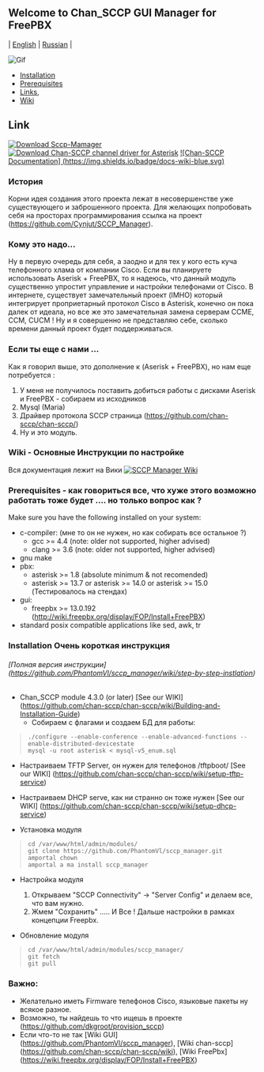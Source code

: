 ## Welcome to Chan_SCCP GUI Manager for FreePBX
| [English](README.md) | [Russian](README.ru.md) |

![Gif](https://github.com/PhantomVl/sccp_manager/raw/develop/.dok/image/Demo_1s5.gif)

  * [Installation](https://github.com/PhantomVl/sccp_manager#installation)
  * [Prerequisites](https://github.com/PhantomVl/sccp_manager#prerequisites)
  * [Links](https://github.com/PhantomVl/sccp_manager/#link),
  * [Wiki](https://github.com/PhantomVl/sccp_manager/wiki)
  
## Link

[![Download Sccp-Mamager](https://img.shields.io/badge/SccpGUI-build-ff69b4.svg)](https://github.com/PhantomVl/sccp_manager/archive/master.zip)
[![Download Chan-SCCP channel driver for Asterisk](https://img.shields.io/sourceforge/dt/chan-sccp-b.svg)](https://github.com/chan-sccp/chan-sccp/releases/latest)
[![Chan-SCCP Documentation] (https://img.shields.io/badge/docs-wiki-blue.svg)](https://github.com/chan-sccp/chan-sccp/wiki)

### История
Корни идея создания этого проекта лежат в несовершенстве уже существующего и заброшенного проекта.
Для желающих попробовать себя на просторах программирования ссылка на проект (https://github.com/Cynjut/SCCP_Manager).

### Кому это надо...
Ну в первую очередь для себя, а заодно и для тех у кого есть куча телефонного хлама от компании Cisco. 
Если вы планируете использовать Aserisk + FreePBX, то я надеюсь, что данный модуль существенно упростит управление и настройки телефонами от Cisco.
В интернете, существует замечательный проект (IMHO) который интегрирует проприетарный протокол Cisco в Asterisk, конечно он пока далек от идеала, 
но все же это замечательная замена серверам CCME, СCM, СUСM !
Ну и я совершенно не представляю себе, сколько времени данный проект будет поддерживаться.

### Если ты еще с нами ...

Как я говорил выше, это дополнение к (Aserisk + FreePBX), но нам еще потребуется :
 1. У меня не получилось поставить добиться работы с дисками Aserisk и FreePBX - собираем из исходников 
 2. Mysql (Maria)
 3. Драйвер протокола SCCP страница (https://github.com/chan-sccp/chan-sccp/)
 4. Ну и это модуль.

### Wiki - Основные Инструкции по настройке 
Вся документация лежит на Вики [![SCCP Manager Wiki](https://img.shields.io/badge/Wiki-new-blue.svg)](https://github.com/PhantomVl/sccp_manager/wiki)

### Prerequisites - как говориться все, что хуже этого возможно работать тоже будет .... но только вопрос как ?
Make sure you have the following installed on your system:
- c-compiler: (мне то он не нужен, но как собирать все остальное ?)
  - gcc >= 4.4  (note: older not supported, higher advised)
  - clang >= 3.6  (note: older not supported, higher advised)
- gnu make
- pbx:
  - asterisk >= 1.8 (absolute minimum & not recomended)
  - asterisk >= 13.7 or asterisk >= 14.0 or asterisk >= 15.0 (Тестировалось на стендах)
- gui:
  - freepbx >= 13.0.192 (http://wiki.freepbx.org/display/FOP/Install+FreePBX)
- standard posix compatible applications like sed, awk, tr

### Installation Очень короткая инструкция
###### [Полная версия инструкции] (https://github.com/PhantomVl/sccp_manager/wiki/step-by-step-instlation)
 - Chan_SCCP module 4.3.0 (or later) [See our WIKI] (https://github.com/chan-sccp/chan-sccp/wiki/Building-and-Installation-Guide)
   - Собираем с флагами и создаем БД для работы:
>     ./configure --enable-conference --enable-advanced-functions --enable-distributed-devicestate
>     mysql -u root asterisk < mysql-v5_enum.sql

- Настраиваем TFTP Server, он нужен для телефонов /tftpboot/ [See our WIKI] (https://github.com/chan-sccp/chan-sccp/wiki/setup-tftp-service)
- Настраиваем DHCP serve, как ни странно он тоже нужен [See our WIKI] (https://github.com/chan-sccp/chan-sccp/wiki/setup-dhcp-service)

- Установка модуля
>     cd /var/www/html/admin/modules/
>     git clone https://github.com/PhantomVl/sccp_manager.git
>     amportal chown
>     amportal a ma install sccp_manager
    
- Настройка модуля
    1. Открываем "SCCP Connectivity" -> "Server Config" и делаем все, что вам нужно.
    2. Жмем "Сохранить"  ..... И Все ! Дальше настройки в рамках концепции Freepbx.

- Обновление модуля
>     cd /var/www/html/admin/modules/sccp_manager/
>     git fetch
>     git pull

### Важно:   
   - Желательно иметь Firmware телефонов Cisco, языковые пакеты ну всякое разное.
   - Возможно, ты найдешь то что ищешь в проекте  (https://github.com/dkgroot/provision_sccp)
   - Если что-то не так [Wiki GUI] (https://github.com/PhantomVl/sccp_manager), [Wiki chan-sccp] (https://github.com/chan-sccp/chan-sccp/wiki),
[Wiki FreePbx] (https://wiki.freepbx.org/display/FOP/Install+FreePBX)


